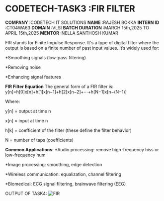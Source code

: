 # CODETECH-TASK3    :FIR FILTER
**COMPANY**         :CODETECH IT SOLUTIONS
**NAME**            :RAJESH BOKKA
**INTERN ID**       :CT04WA63
**DOMAIN**          :VLSI
**BATCH DURATION**  :MARCH 15th,2025 TO APRIL 15th,2025
**MENTOR**          :NELLA SANTHOSH KUMAR

FIR stands for Finite Impulse Response. It's a type of digital filter where the output is based on a finite number of past input values. It’s widely used for:

*Smoothing signals (low-pass filtering)

*Removing noise

*Enhancing signal features

**FIR Filter Equation**
The general form of a FIR filter is:
  y[n]=h[0]x[n]+h[1]x[n−1]+h[2]x[n−2]+⋯+h[N−1]x[n−(N−1)]

 Where:

y[n] = output at time n

x[n] = input at time n

h[k] = coefficient of the filter (these define the filter behavior)

N = number of taps (coefficients)

**Common Applications**:
*Audio processing: remove high-frequency hiss or low-frequency hum

*Image processing: smoothing, edge detection

*Wireless communication: equalization, channel filtering

*Biomedical: ECG signal filtering, brainwave filtering (EEG)

OUTPUT OF TASK4:
![FIR](https://github.com/user-attachments/assets/79e1d667-fb81-4cb3-be11-0e2c7fc4bd4b)

 
